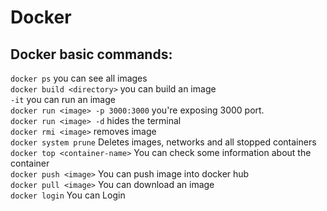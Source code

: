# Docker



## Docker basic commands: 
``docker ps`` you can see all images
<br/>
``docker build <directory>`` you can build an image
<br/>
``-it`` you can run an image
<br/>
``docker run <image> -p 3000:3000`` you're exposing 3000 port.
<br/>
``docker run <image> -d`` hides the terminal
<br/>
``docker rmi <image>`` removes image
<br/>
``docker system prune`` Deletes images, networks and all stopped containers
<br/>
``docker top <container-name>`` You can check some information about the container
<br/>
``docker push <image>`` You can push image into docker hub
<br/>
``docker pull <image>`` You can download an image
<br/>
``docker login`` You can Login


